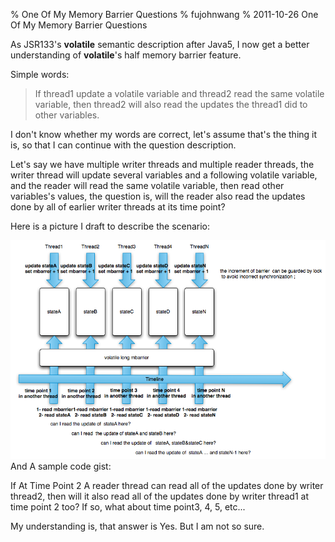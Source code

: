 % One Of My Memory Barrier Questions
% fujohnwang
% 2011-10-26
 One Of My Memory Barrier Questions

As JSR133's **volatile** semantic description after Java5, I now get a better understanding of **volatile**'s half memory barrier feature. 

Simple words:
> If thread1 update a volatile variable and thread2 read the same volatile variable, then thread2 will also read the updates the thread1 did to other variables.

I don't know whether my words are correct, let's assume that's the thing it is, so that I can continue with the question description.

Let's say we have multiple writer threads and multiple reader threads, the writer thread will update several variables and a following volatile variable, and the reader will read the same volatile variable, then read other variables's values, the question is, will the reader also read the updates done by all of earlier writer threads at its time point?

Here is a picture I draft to describe the scenario: 

<img src="images/mmbarrior/MemoryBarrierQuestion.png"/>

<br>
And A sample code gist:<script src="https://gist.github.com/1315137.js"> </script>

If At Time Point 2 A reader thread can read all of the updates done by writer thread2, then will it also read all of the updates done by writer thread1 at time point 2 too?
If so, what about time point3, 4, 5, etc...

My understanding is, that answer is Yes. But I am not so sure.
